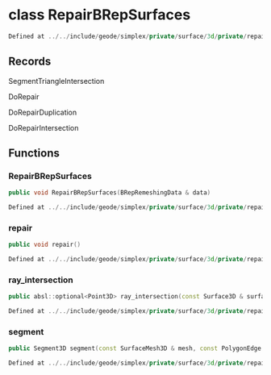 # class RepairBRepSurfaces

```cpp
Defined at ../../include/geode/simplex/private/surface/3d/private/repair_brep_surfaces.h#58
```

## Records

SegmentTriangleIntersection

DoRepair

DoRepairDuplication

DoRepairIntersection



## Functions

### RepairBRepSurfaces

```cpp
public void RepairBRepSurfaces(BRepRemeshingData & data)
```

```cpp
Defined at ../../include/geode/simplex/private/surface/3d/private/repair_brep_surfaces.h#64
```

### repair

```cpp
public void repair()
```

```cpp
Defined at ../../include/geode/simplex/private/surface/3d/private/repair_brep_surfaces.h#148
```

### ray_intersection

```cpp
public absl::optional<Point3D> ray_intersection(const Surface3D & surface, const TriangulatedSurface3D & input_mesh, const Vector3D & direction, const Point3D & origin)
```

```cpp
Defined at ../../include/geode/simplex/private/surface/3d/private/repair_brep_surfaces.h#238
```

### segment

```cpp
public Segment3D segment(const SurfaceMesh3D & mesh, const PolygonEdge & edge)
```

```cpp
Defined at ../../include/geode/simplex/private/surface/3d/private/repair_brep_surfaces.h#444
```



